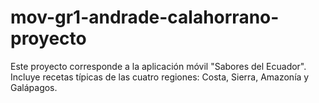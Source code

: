 # mov-gr1-andrade-calahorrano-proyecto
Este proyecto corresponde a la aplicación móvil "Sabores del Ecuador". Incluye recetas típicas de las cuatro regiones: Costa, Sierra, Amazonía y Galápagos.
